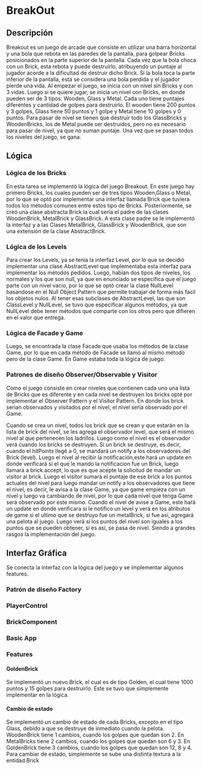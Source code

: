 # BreakOut
## Descripción 
Breakout es un juego de arcade que consiste en utilizar una barra horizontal y una bola que
rebota en las paredes de la pantalla, para golpear Bricks posicionados en la parte superior de la
pantalla. Cada vez que la bola choca con un Brick, esta rebota y puede destruirlo, atribuyendo un
puntaje al jugador acorde a la dificultad de destruir dicho Brick. Si la bola toca la parte inferior
de la pantalla, esta se considera una bola perdida y el jugador pierde una vida. Al empezar el juego, se inicia con un nivel
sin Bricks y con 3 vidas. Luego si se quiere jugar, se inicia un nivel con Bricks, en donde pueden ser de 3 tipos: Wooden, Glass y Metal. Cada uno tiene puntajes diferentes y cantidad de golpes para destruirlo. El wooden tiene 200 puntos y 3 golpes, Glass tiene 50 puntos y 1 golpe y Metal tiene 10 golpes y 0 puntos. Para pasar de nivel se tienen que destruir todo los GlassBricks y WoodenBricks, los de Metal puede ser destruidos, pero no es necesario para pasar de nivel, ya que no suman puntaje. Una vez que se pasan todos los niveles del juego, se gana. 

## Lógica
### Lógica de los Bricks
En esta tarea se implementó la lógica del juego Breakout. En este juego hay primero Bricks, los cuales pueden ser de tres tipos Wooden,Glass o Metal, por lo que se optó por implementar una interfaz llamada Brick que tuviera todos los métodos comunes entre estos tipo de Bricks. Posteriormente, se creó una clase abstracta Brick la cual sería el padre de las clases WoodenBrick, MetalBrick y GlassBrick. A esta clase padre se le implementó la interfaz y a las Clases MetalBrick, GlassBrick y WoodenBrick, que son una extensión de la clase AbstractBrick. 
### Lógica de los Levels
Para crear los Levels, ya se tenia la interfaz Level, por lo que se decidió implementar una clase AbstractLevel que implementaba esta interfaz para implementar los métodos pedidos. Luego, habian dos tipos de niveles, los normales y los que son null, ya que en enunciado se especifica que el juego parte con un nivel vacio, por lo que se optó crear la clase NullLevel basandose en el Null Object Pattern que permite trabajar de forma más facil los objetos nulos. Al tener esas subclases de AbstractLevel, las que son ClassLevel y NullLevel, se tuvo que especificar algunos métodos, ya que NullLevel debe tener métodos que comparte con los otros pero que difieren en el valor que entrega.
### Lógica de Facade y Game
Luego, se encontrada la clase Facade que usaba los métodos de la clase Game, por lo que en cada método de Facade se llamó al mismo método pero de la clase Game. En Game estaba toda la lógica de juego.

### Patrones de diseño Observer/Observable y Visitor
Como el juego consiste en crear niveles que contienen cada uno una lista de Bricks que es diferente y en cada nivel se destruyen los bricks opté por implementar el Observer Pattern y el Visitor Pattern. En donde los brick serian observados y visitados por el nivel, el nivel seria observado por el Game.

Cuando se crea un nivel, todos los brick que se crean y que estarán en la lista de brick del nivel, se les agrega el observador level, que será el mismo nivel al que pertenecen los ladrillos. Luego como el nivel es el observador verá cuando los bricks se destruyen. Si un brick se destruye, es decir, cuando el hitPoints llegé a 0, se mandará un notify a los observadores del Brick (level). Luego el nivel al recibir la notificación,este hará un update en donde verificará si el que le mando la notificacion fue un Brick, luego llamara a brick.accept, lo que es que acepte la solicitud de mandar un visitor al brick. Luego el visitor sumará el puntaje de ese brick a los puntos actuales del nivel para luego mandar un notify a los observadores que tiene el nivel, es decir, le avisa a la clase Game, ya que game empieza con un nivel y luego va cambiando de nivel, por lo que cada nivel que tenga Game será observado por este mismo. Cuando el nivel de avise a Game, este haŕá un update en donde verificara si le notifico un level y verá en los atributos de game si el ultimo que se destruyo fue un metalBrick, si fue así, agregará una pelota al juego. Luego verá si los puntos del nivel son iguales a los puntos que se pueden obtener, si es así, se pasa de nivel. Siendo a grandes rasgos la implementación del juego.

## Interfaz Gráfica
Se conecta la interfaz con la lógica del juego y se implementar algunos features. 
### Patrón de diseño Factory

### PlayerControl

### BrickComponent

### Basic App

### Features 
#### GoldenBrick
Se implementó un nuevo Brick, el cual es de tipo Golden, el cual tiene 1000 puntos y 15 golpes para destruirlo. Este se tuvo que simplemente implementar en la lógica. 
#### Cambio de estado
Se implementó un cambio de estado de cada Bricks, excepto en el tipo Glass, debido a que se destruye de inmediato cuando la pelota. WoodenBrick tiene 1 cambios, cuando los golpes que quedan son 2. En MetalBricks tiene 2 cambios, cuando los golpes que quedan son 6 y 3. En GoldenBrick tiene 3 cambios, cuando los golpes que quedan son 12, 8 y 4. Para cambiar de estado, simplemente se sube una distinta textura a la entidad Brick  
